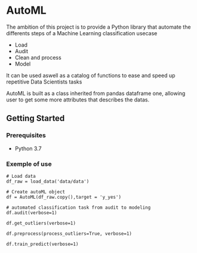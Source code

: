 # AutoML

The ambition of this project is to provide a Python library that automate the differents steps of a Machine Learning classification usecase
- Load 
- Audit
- Clean and process
- Model

It can be used aswell as a catalog of functions to ease and speed up repetitive Data Scientists tasks

AutoML is built as a class inherited from pandas dataframe one, allowing user to get some more attributes that describes the datas.

## Getting Started



### Prerequisites

- Python 3.7


### Exemple of use

```
# Load data
df_raw = load_data('data/data')

# Create autoML object
df = AutoML(df_raw.copy(),target = 'y_yes')

# automated classification task from audit to modeling
df.audit(verbose=1)

df.get_outliers(verbose=1)

df.preprocess(process_outliers=True, verbose=1)

df.train_predict(verbose=1)
```